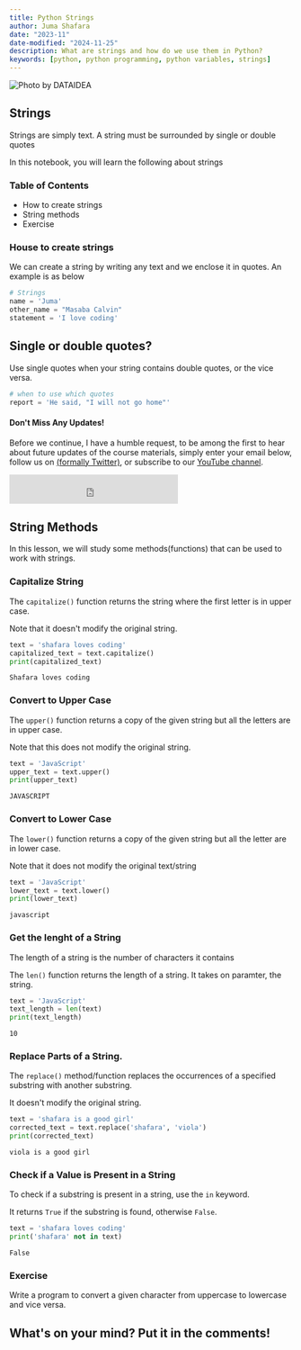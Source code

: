 ```yaml
---
title: Python Strings
author: Juma Shafara
date: "2023-11"
date-modified: "2024-11-25"
description: What are strings and how do we use them in Python?
keywords: [python, python programming, python variables, strings]
---
```


![Photo by DATAIDEA](../assets/banner4.png)

## Strings

Strings are simply text. A string must be surrounded by single or double quotes

In this notebook, you will learn the following about strings

### Table of Contents

<ul class="cursored-list">
<li><i class="bi bi-cursor"></i> How to create strings</li> 
<li><i class="bi bi-cursor"></i> String methods</li> 
<li><i class="bi bi-cursor"></i> Exercise</li> 
</ul>

### House to create strings

We can create a string by writing any text and we enclose it in quotes. An example is as below


```python
# Strings
name = 'Juma'
other_name = "Masaba Calvin"
statement = 'I love coding'
```

## Single or double quotes?

Use single quotes when your string contains double quotes, or the vice versa.


```python
# when to use which quotes
report = 'He said, "I will not go home"'
```

<!-- Newsletter -->
<div class="newsletter">
<div class="newsletter-heading">
<h4><i class="bi bi-info-circle-fill"></i> Don't Miss Any Updates!</h4>
</div>
<div class="newsletter-body">
<p>
Before we continue, I have a humble request, to be among the first to hear about future updates of the course materials, simply enter your email below, follow us on <a href="https://x.com/dataideaorg"><i class="bi bi-twitter-x"></i>
(formally Twitter)</a>, or subscribe to our <a href="https://www.youtube.com/@dataidea-science"><i class="bi bi-youtube"></i> YouTube channel</a>.
</p>
<iframe class="newsletter-frame" src="https://embeds.beehiiv.com/5fc7c425-9c7e-4e08-a514-ad6c22beee74?slim=true" data-test-id="beehiiv-embed" height="52" frameborder="0" scrolling="no">
</iframe>
</div>
</div>

## String Methods
In this lesson, we will study some methods(functions) that can be used to work with strings.

### Capitalize String
The `capitalize()` function returns the string where the first letter is in upper case. 

Note that it doesn't modify the original string. 


```python
text = 'shafara loves coding'
capitalized_text = text.capitalize()
print(capitalized_text)
```

    Shafara loves coding


### Convert to Upper Case
The `upper()` function returns a copy of the given string but all the letters are in upper case.

Note that this does not modify the original string.


```python
text = 'JavaScript'
upper_text = text.upper()
print(upper_text)
```

    JAVASCRIPT


### Convert to Lower Case
The `lower()` function returns a copy of the given string but all the letter are in lower case.

Note that it does not modify the original text/string


```python
text = 'JavaScript'
lower_text = text.lower()
print(lower_text)
```

    javascript


### Get the lenght of a String
The length of a  string is the number of characters it contains

The `len()` function returns the length of a string. It takes on paramter, the string.


```python
text = 'JavaScript'
text_length = len(text)
print(text_length)
```

    10


### Replace Parts of a String.
The `replace()` method/function replaces the occurrences of a specified substring with another substring.

It doesn't modify the original string.


```python
text = 'shafara is a good girl'
corrected_text = text.replace('shafara', 'viola')
print(corrected_text)
```

    viola is a good girl


### Check if a Value is Present in a String
To check if a substring is present in a string, use the `in` keyword.

It returns `True` if the substring is found, otherwise `False`.


```python
text = 'shafara loves coding'
print('shafara' not in text)
```

    False


### Exercise

Write a program to convert a given character from uppercase to lowercase and vice
versa.

<h2>What's on your mind? Put it in the comments!</h2>
<script src="https://utteranc.es/client.js"
        repo="dataideaorg/dataidea-science"
        issue-term="pathname"
        theme="github-light"
        crossorigin="anonymous"
        async>
</script>
